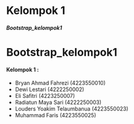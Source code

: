 # Kelompok 1

##### Bootstrap_kelompok1
# Bootstrap_kelompok1

#### Kelompok 1 :
- Bryan Ahmad Fahrezi (4223550010)
- Dewi Lestari (4222250002)
- Eli Safitri (4223250007)
- Radiatun Maya Sari (4222250003)
- Louders Yoakim Telaumbanua (4223550023)
- Muhammad Faris (4223550025)

